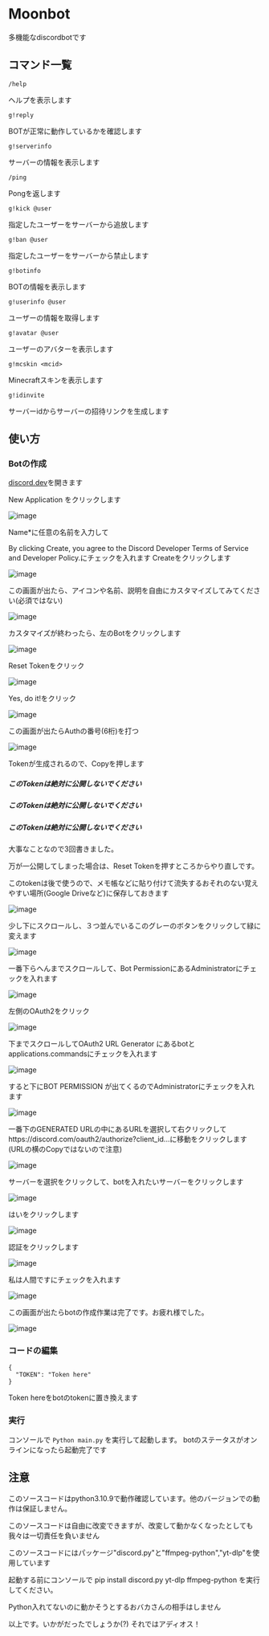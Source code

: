 # Moonbot
多機能なdiscordbotです

## コマンド一覧

``/help``

ヘルプを表示します

``g!reply``

BOTが正常に動作しているかを確認します

``g!serverinfo``

サーバーの情報を表示します

``/ping``

Pongを返します

``g!kick @user``

指定したユーザーをサーバーから追放します

``g!ban @user``

指定したユーザーをサーバーから禁止します

``g!botinfo``

BOTの情報を表示します

``g!userinfo @user``

ユーザーの情報を取得します

``g!avatar @user``

ユーザーのアバターを表示します

``g!mcskin <mcid>``

Minecraftスキンを表示します

``g!idinvite``

サーバーidからサーバーの招待リンクを生成します

## 使い方

### Botの作成

[discord.dev](https://discord.com/developers/)を開きます

New Application をクリックします

![image](https://github.com/user-attachments/assets/f2bcda08-d234-4eef-b778-8813200f6786)


Name*に任意の名前を入力して

By clicking Create, you agree to the Discord Developer Terms of Service and Developer Policy.にチェックを入れます
Createをクリックします

![image](https://github.com/user-attachments/assets/94187e65-d395-4918-8740-98c73b31e5c1)

この画面が出たら、アイコンや名前、説明を自由にカスタマイズしてみてください(必須ではない)

![image](https://github.com/user-attachments/assets/806c46ef-9aad-47fc-8d72-974186f52e1c)

カスタマイズが終わったら、左のBotをクリックします

![image](https://github.com/user-attachments/assets/48f7b3c8-3269-458f-9bbb-f42ce9ccc2d6)

Reset Tokenをクリック

![image](https://github.com/user-attachments/assets/f4ad0eb0-75ff-4a1b-8a70-accd6ab7ca03)

Yes, do it!をクリック

![image](https://github.com/user-attachments/assets/567f49db-46c6-4d73-9928-262452a2b201)

この画面が出たらAuthの番号(6桁)を打つ

![image](https://github.com/user-attachments/assets/aa45da89-d299-4869-8ef3-47926352e23e)

Tokenが生成されるので、Copyを押します

##### このTokenは絶対に公開しないでください

##### このTokenは絶対に公開しないでください

##### このTokenは絶対に公開しないでください

大事なことなので3回書きました。

万が一公開してしまった場合は、Reset Tokenを押すところからやり直しです。

このtokenは後で使うので、メモ帳などに貼り付けて流失するおそれのない覚えやすい場所(Google Driveなど)に保存しておきます

![image](https://github.com/user-attachments/assets/4ccb4948-737c-4450-b6e4-5e49ca794713)

少し下にスクロールし、３つ並んでいるこのグレーのボタンをクリックして緑に変えます

![image](https://github.com/user-attachments/assets/38395faa-f9b8-450f-8600-e9a07eca5a15)

一番下らへんまでスクロールして、Bot PermissionにあるAdministratorにチェックを入れます

![image](https://github.com/user-attachments/assets/6bc0eeb6-8299-4e3d-8a67-8f0620f21138)

左側のOAuth2をクリック

![image](https://github.com/user-attachments/assets/435f0daa-829c-401b-83ba-928ca655ae1a)

下までスクロールしてOAuth2 URL Generator にあるbotとapplications.commandsにチェックを入れます

![image](https://github.com/user-attachments/assets/e6a56ef8-9c85-42ad-9fe6-f3d91c0821d9)

すると下にBOT PERMISSION が出てくるのでAdministratorにチェックを入れます

![image](https://github.com/user-attachments/assets/848781a6-ac56-43d1-82d4-10292438154c)

一番下のGENERATED URLの中にあるURLを選択して右クリックしてhttps://discord.com/oauth2/authorize?client_id...に移動をクリックします(URLの横のCopyではないので注意)

![image](https://github.com/user-attachments/assets/52b77f9d-b891-47f4-a316-e8fb7b51b1a0)

サーバーを選択をクリックして、botを入れたいサーバーをクリックします

![image](https://github.com/user-attachments/assets/27aae2a4-cf5d-4138-acdc-644486596dc6)

はいをクリックします

![image](https://github.com/user-attachments/assets/a67e3507-8d1f-4c94-ba5b-d5fdf1cac9af)

認証をクリックします

![image](https://github.com/user-attachments/assets/5b67742a-faae-4b3c-9398-f8519c89577f)

私は人間ですにチェックを入れます

![image](https://github.com/user-attachments/assets/ae32d55c-d54e-47f9-964f-04fc0b000900)

この画面が出たらbotの作成作業は完了です。お疲れ様でした。

![image](https://github.com/user-attachments/assets/3477f3c2-95bc-4e6f-9794-e3bba365dc32)

### コードの編集

```
{
  "TOKEN": "Token here"
}
```

Token hereをbotのtokenに置き換えます

### 実行

コンソールで ``Python main.py`` を実行して起動します。
botのステータスがオンラインになったら起動完了です

## 注意

このソースコードはpython3.10.9で動作確認しています。他のバージョンでの動作は保証しません。

このソースコードは自由に改変できますが、改変して動かなくなったとしても我々は一切責任を負いません

このソースコードにはパッケージ"discord.py"と"ffmpeg-python","yt-dlp"を使用しています

起動する前にコンソールで pip install discord.py yt-dlp ffmpeg-python を実行してください。

Python入れてないのに動かそうとするおバカさんの相手はしません

以上です。いかがだったでしょうか(?) それではアディオス！
